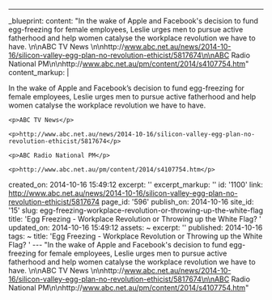 ---
_blueprint:
  content: "In the wake of Apple and Facebook's decision to fund egg-freezing for
    female employees, Leslie urges men to pursue active fatherhood and help women
    catalyse the workplace revolution we have to have. \n\nABC TV News \n\nhttp://www.abc.net.au/news/2014-10-16/silicon-valley-egg-plan-no-revolution-ethicist/5817674\n\nABC
    Radio National PM\n\nhttp://www.abc.net.au/pm/content/2014/s4107754.htm"
  content_markup: |
    <p>In the wake of Apple and Facebook&rsquo;s decision to fund egg-freezing for female employees, Leslie urges men to pursue active fatherhood and help women catalyse the workplace revolution we have to have.</p>

    <p>ABC TV News</p>

    <p>http://www.abc.net.au/news/2014-10-16/silicon-valley-egg-plan-no-revolution-ethicist/5817674</p>

    <p>ABC Radio National PM</p>

    <p>http://www.abc.net.au/pm/content/2014/s4107754.htm</p>
  created_on: 2014-10-16 15:49:12
  excerpt: ''
  excerpt_markup: ''
  id: '1100'
  link: http://www.abc.net.au/news/2014-10-16/silicon-valley-egg-plan-no-revolution-ethicist/5817674
  page_id: '596'
  publish_on: 2014-10-16
  site_id: '15'
  slug: egg-freezing-workplace-revolution-or-throwing-up-the-white-flag
  title: 'Egg Freezing - Workplace Revolution or Throwing up the White Flag? '
  updated_on: 2014-10-16 15:49:12
assets: ~
excerpt: ''
published: 2014-10-16
tags: ~
title: 'Egg Freezing - Workplace Revolution or Throwing up the White Flag? '
--- "In the wake of Apple and Facebook's decision to fund egg-freezing for female
  employees, Leslie urges men to pursue active fatherhood and help women catalyse
  the workplace revolution we have to have. \n\nABC TV News \n\nhttp://www.abc.net.au/news/2014-10-16/silicon-valley-egg-plan-no-revolution-ethicist/5817674\n\nABC
  Radio National PM\n\nhttp://www.abc.net.au/pm/content/2014/s4107754.htm"
